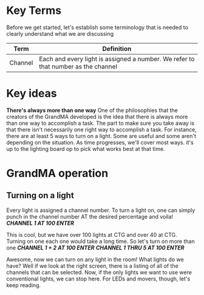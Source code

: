 <!-- TITLE: GrandMA is your friend (Part 1) -->
<!-- SUBTITLE: At CT, we use the GrandMA lighting console as the primary desk to control lights -->

# Key Terms
Before we get started, let's establish some terminology that is needed to clearly understand what we are discussing

| Term | Definition |
| --- | --- |
| Channel | Each and every light is assigned a number. We refer to that number as the channel |

# Key ideas
**There's always more than one way**
One of the philosophies that the creators of the GrandMA developed is the idea that there is always more than one way to accomplish a task. The part to make sure you take away is that there isn't necessarily one right way to accomplish a task. For instance, there are at least 5 ways to turn on a light. Some are useful and some aren't depending on the situation. As time progresses, we'll cover most ways. it's up to the lighting board op to pick what works best at that time.

# GrandMA operation
## Turning on a light
Every light is assigned a channel number. To turn a light on, one can simply punch in the channel number AT the desired percentage and voila!
***CHANNEL 1 AT 100 ENTER***

This is cool, but we have over 100 lights at CTG and over 40 at CTG. Turning on one each one would take a long time. So let's turn on more than one
***CHANNEL 1 + 2 AT 100 ENTER***
***CHANNEL 1 THRU 5 AT 100 ENTER***

Awesome, now we can turn on any light in the room! What lights do we have? Well if we look at the right screen, there is a listing of all of the channels that can be selected.
Now, if the only lights we want to use were conventional lights, we can stop here. For LEDs and movers, though, let's keep reading.

